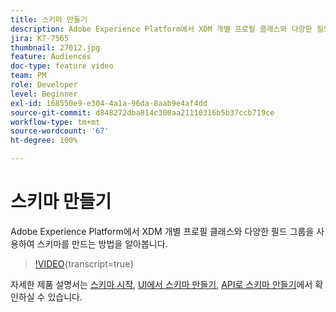 ```yaml
---
title: 스키마 만들기
description: Adobe Experience Platform에서 XDM 개별 프로필 클래스와 다양한 필드 그룹을 사용하여 스키마를 만드는 방법을 알아봅니다.
jira: KT-7565
thumbnail: 27012.jpg
feature: Audiences
doc-type: feature video
team: PM
role: Developer
level: Beginner
exl-id: 168550e9-e304-4a1a-96da-8aab9e4af4dd
source-git-commit: d848272dba814c300aa21110316b5b37ccb719ce
workflow-type: tm+mt
source-wordcount: '67'
ht-degree: 100%

---
```


# 스키마 만들기

Adobe Experience Platform에서 XDM 개별 프로필 클래스와 다양한 필드 그룹을 사용하여 스키마를 만드는 방법을 알아봅니다.

>[!VIDEO](https://video.tv.adobe.com/v/3430221?quality=12&learn=on&captions=kor){transcript=true}

자세한 제품 설명서는 [스키마 시작](https://experienceleague.adobe.com/docs/journey-optimizer/using/data-management/get-started-schemas.html?lang=ko), [UI에서 스키마 만들기](https://experienceleague.adobe.com/docs/experience-platform/xdm/tutorials/create-schema-ui.html?lang=ko), [API로 스키마 만들기](https://experienceleague.adobe.com/docs/experience-platform/xdm/tutorials/create-schema-api.html?lang=ko)에서 확인하실 수 있습니다.
